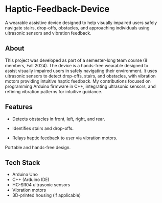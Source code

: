 # Haptic-Feedback-Device
A wearable assistive device designed to help visually impaired users safely navigate stairs, drop-offs, obstacles, and approaching individuals using ultrasonic sensors and vibration feedback.

## About
This project was developed as part of a semester-long team course (8 members, Fall 2024). 
The device is a hands-free wearable designed to assist visually impaired users in safely navigating their environment. 
It uses ultrasonic sensors to detect drop-offs, stairs, and obstacles, with vibration motors providing intuitive haptic feedback.
My contributions focused on programming Arduino firmware in C++, integrating ultrasonic sensors, and refining vibration patterns for intuitive guidance.

## Features

- Detects obstacles in front, left, right, and rear.

- Identifies stairs and drop-offs.

- Relays haptic feedback to user via vibration motors.

Portable and hands-free design.
## Tech Stack
- Arduino Uno  
- C++ (Arduino IDE)  
- HC-SR04 ultrasonic sensors  
- Vibration motors  
- 3D-printed housing (if applicable)  
